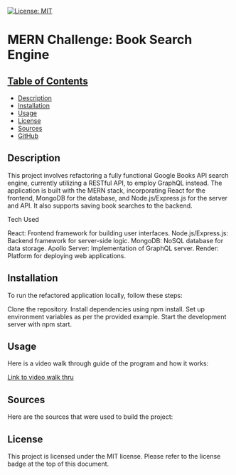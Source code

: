 [![License: MIT](https://img.shields.io/badge/License-MIT-yellow.svg)](https://opensource.org/licenses/MIT)

# MERN Challenge: Book Search Engine

## [Table of Contents](#table-of-contents)
  - [Description](#description)
  - [Installation](#installation)
  - [Usage](#usage)
  - [License](#license)
  - [Sources](#sources)
  - [GitHub](#github)

## Description

This project involves refactoring a fully functional Google Books API search engine, currently utilizing a RESTful API, to employ GraphQL instead. The application is built with the MERN stack, incorporating React for the frontend, MongoDB for the database, and Node.js/Express.js for the server and API. It also supports saving book searches to the backend.

Tech Used

React: Frontend framework for building user interfaces.
Node.js/Express.js: Backend framework for server-side logic.
MongoDB: NoSQL database for data storage.
Apollo Server: Implementation of GraphQL server.
Render: Platform for deploying web applications.

## Installation

To run the refactored application locally, follow these steps:

Clone the repository.
Install dependencies using npm install.
Set up environment variables as per the provided example.
Start the development server with npm start.

## Usage

Here is a video walk through guide of the program and how it works:

[Link to video walk thru]()

## Sources

Here are the sources that were used to build the project:

[]()

[]()

[]()

[]()

## License

This project is licensed under the MIT license.
Please refer to the license badge at the top of this document.